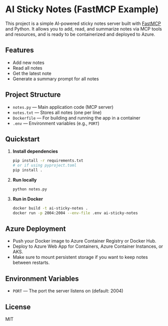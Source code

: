 # AI Sticky Notes (FastMCP Example)

This project is a simple AI-powered sticky notes server built with [FastMCP](https://github.com/microsoft/model-context-protocol) and Python. It allows you to add, read, and summarize notes via MCP tools and resources, and is ready to be containerized and deployed to Azure.

## Features
- Add new notes
- Read all notes
- Get the latest note
- Generate a summary prompt for all notes

## Project Structure
- `notes.py` — Main application code (MCP server)
- `notes.txt` — Stores all notes (one per line)
- `Dockerfile` — For building and running the app in a container
- `.env` — Environment variables (e.g., `PORT`)

## Quickstart
1. **Install dependencies**
   ```sh
   pip install -r requirements.txt
   # or if using pyproject.toml
   pip install .
   ```
2. **Run locally**
   ```sh
   python notes.py
   ```
3. **Run in Docker**
   ```sh
   docker build -t ai-sticky-notes .
   docker run -p 2004:2004 --env-file .env ai-sticky-notes
   ```

## Azure Deployment
- Push your Docker image to Azure Container Registry or Docker Hub.
- Deploy to Azure Web App for Containers, Azure Container Instances, or AKS.
- Make sure to mount persistent storage if you want to keep notes between restarts.

## Environment Variables
- `PORT` — The port the server listens on (default: 2004)

## License
MIT
